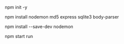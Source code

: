 
npm init -y 

npm install nodemon md5 express sqlite3 body-parser

npm install --save-dev nodemon

npm start run
